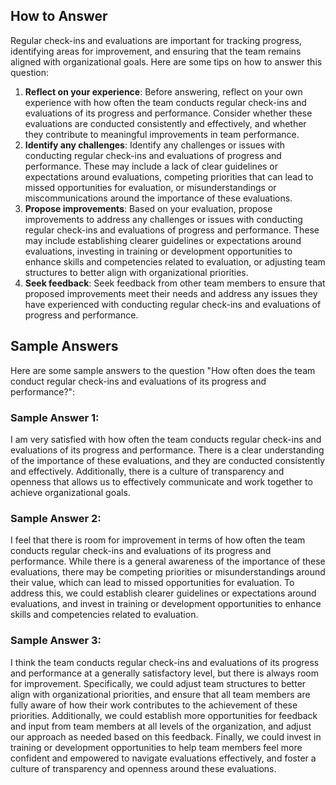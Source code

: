 

How to Answer
-------------

Regular check-ins and evaluations are important for tracking progress, identifying areas for improvement, and ensuring that the team remains aligned with organizational goals. Here are some tips on how to answer this question:

1. **Reflect on your experience**: Before answering, reflect on your own experience with how often the team conducts regular check-ins and evaluations of its progress and performance. Consider whether these evaluations are conducted consistently and effectively, and whether they contribute to meaningful improvements in team performance.
2. **Identify any challenges**: Identify any challenges or issues with conducting regular check-ins and evaluations of progress and performance. These may include a lack of clear guidelines or expectations around evaluations, competing priorities that can lead to missed opportunities for evaluation, or misunderstandings or miscommunications around the importance of these evaluations.
3. **Propose improvements**: Based on your evaluation, propose improvements to address any challenges or issues with conducting regular check-ins and evaluations of progress and performance. These may include establishing clearer guidelines or expectations around evaluations, investing in training or development opportunities to enhance skills and competencies related to evaluation, or adjusting team structures to better align with organizational priorities.
4. **Seek feedback**: Seek feedback from other team members to ensure that proposed improvements meet their needs and address any issues they have experienced with conducting regular check-ins and evaluations of progress and performance.

Sample Answers
--------------

Here are some sample answers to the question "How often does the team conduct regular check-ins and evaluations of its progress and performance?":

### Sample Answer 1:

I am very satisfied with how often the team conducts regular check-ins and evaluations of its progress and performance. There is a clear understanding of the importance of these evaluations, and they are conducted consistently and effectively. Additionally, there is a culture of transparency and openness that allows us to effectively communicate and work together to achieve organizational goals.

### Sample Answer 2:

I feel that there is room for improvement in terms of how often the team conducts regular check-ins and evaluations of its progress and performance. While there is a general awareness of the importance of these evaluations, there may be competing priorities or misunderstandings around their value, which can lead to missed opportunities for evaluation. To address this, we could establish clearer guidelines or expectations around evaluations, and invest in training or development opportunities to enhance skills and competencies related to evaluation.

### Sample Answer 3:

I think the team conducts regular check-ins and evaluations of its progress and performance at a generally satisfactory level, but there is always room for improvement. Specifically, we could adjust team structures to better align with organizational priorities, and ensure that all team members are fully aware of how their work contributes to the achievement of these priorities. Additionally, we could establish more opportunities for feedback and input from team members at all levels of the organization, and adjust our approach as needed based on this feedback. Finally, we could invest in training or development opportunities to help team members feel more confident and empowered to navigate evaluations effectively, and foster a culture of transparency and openness around these evaluations.
